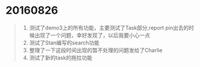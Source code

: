 20160826
===
>1. 测试了demo3上的所有功能，主要测试了Task部分,report pin出去的时候出现了一个问题，幸好发现了，以后我要小心一点
>2. 测试了Stan编写的search功能
>3. 整理了一下这段时间出现的暂不处理的问题发给了Charlie
>4. 测试了新的task的拖拉功能
